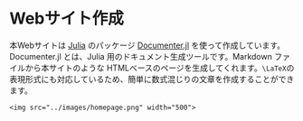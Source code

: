 # Webサイト作成
本Webサイトは [Julia](https://julialang.org) のパッケージ [Documenter.jl](https://juliadocs.github.io/Documenter.jl/stable/) を使って作成しています。Documenter.jl とは、Julia 用のドキュメント生成ツールです。Markdown ファイルから本サイトのような HTMLベースのページを生成してくれます。``\LaTeX``の表現形式にも対応しているため、簡単に数式混じりの文章を作成することができます。

```@raw html
<img src="../images/homepage.png" width="500">
```
